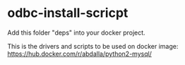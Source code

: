 # odbc-install-scricpt
Add this folder "deps" into your docker project.

This is the drivers and scripts to be used on docker image: https://hub.docker.com/r/abdalla/python2-mysql/

